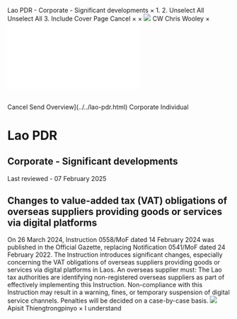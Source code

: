 Lao PDR - Corporate - Significant developments
×
1.
2.
Unselect All
Unselect All
3.
Include Cover Page
Cancel
×
×
![](../../-/media/world-wide-tax-summaries/attachments/global---chris-wooley.ashx%3Frev=ac5e5f3223b34096b1afc2a6009c7320&revision=ac5e5f32-23b3-4096-b1af-c2a6009c7320&hash=859B7ADC84DC2CBEC9760E9E6EE7DE6D0A8BFCDF)
CW
Chris Wooley
×
![](significant-developments.html)
######
Cancel
Send
Overview](../../lao-pdr.html)
Corporate
Individual
# Lao PDR
## Corporate - Significant developments
Last reviewed - 07 February 2025
## Changes to value-added tax (VAT) obligations of overseas suppliers providing goods or services via digital platforms
On 26 March 2024, Instruction 0558/MoF dated 14 February 2024 was published in the Official Gazette, replacing Notification 0541/MoF dated 24 February 2022. The Instruction introduces significant changes, especially concerning the VAT obligations of overseas suppliers providing goods or services via digital platforms in Laos.
An overseas supplier must:
The Lao tax authorities are identifying non-registered overseas suppliers as part of effectively implementing this Instruction. Non-compliance with this Instruction may result in a warning, fines, or temporary suspension of digital service channels. Penalties will be decided on a case-by-case basis.
![](../../-/media/world-wide-tax-summaries/laopdrapisit-thiengtrongpinyolao-pdr--apisit-thiengtrongpinyojpg20240718111156580.ashx%3Frev=4bccc95d537d4f6384dd45b4f67a0ffe&revision=4bccc95d-537d-4f63-84dd-45b4f67a0ffe&hash=0C2E932341382E88FEB616BDB9FAC2AAF6D45892)
Apisit Thiengtrongpinyo
×
I understand